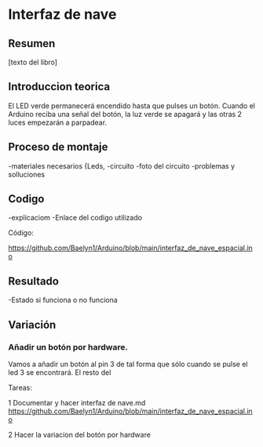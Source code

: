 # Interfaz de nave


## Resumen

[texto del libro]

## Introduccion teorica

El LED verde permanecerá encendido hasta que pulses un botón. Cuando el Arduino reciba una señal del botón, la luz verde se apagará y las otras 2 luces empezarán a parpadear.

## Proceso de montaje
-materiales necesarios {Leds,
-circuito
-foto del circuito
-problemas y solluciones

## Codigo
-explicaciom
-Enlace del codigo utilizado

Código: 

https://github.com/Baelyn1/Arduino/blob/main/interfaz_de_nave_espacial.ino

## Resultado

-Estado si funciona o no funciona

## Variación

### Añadir un botón por hardware. 

Vamos a añadir un botón al pin 3 de tal forma que sólo cuando se pulse el led 3 se encontrará. El resto del 



Tareas:

1 Documentar y hacer interfaz de nave.md
https://github.com/Baelyn1/Arduino/blob/main/interfaz_de_nave_espacial.ino 


2 Hacer la variacion del botón por hardware



















